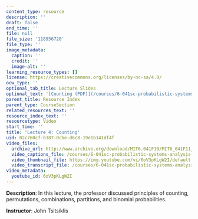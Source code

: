 ```yaml
---
content_type: resource
description: ''
draft: false
end_time: ''
file: null
file_size: '118956720'
file_type: ''
image_metadata:
  caption: ''
  credit: ''
  image-alt: ''
learning_resource_types: []
license: https://creativecommons.org/licenses/by-nc-sa/4.0/
ocw_type: ''
optional_tab_title: Lecture Slides
optional_text: '[Counting (PDF)](/courses/6-041sc-probabilistic-systems-analysis-and-applied-probability-fall-2013/resources/mit6_041scf13_l04)'
parent_title: Resource Index
parent_type: CourseSection
related_resources_text: ''
resource_index_text: ''
resourcetype: Video
start_time: ''
title: 'Lecture 4: Counting'
uid: 02c760cf-b387-0cbe-d6c8-19e1b141df4f
video_files:
  archive_url: http://www.archive.org/download/MIT6.041F10/MIT6_041F11_lec04_300k.mp4
  video_captions_file: /courses/6-041sc-probabilistic-systems-analysis-and-applied-probability-fall-2013/6oV3pKLgW2I_captions.webvtt
  video_thumbnail_file: https://img.youtube.com/vi/6oV3pKLgW2I/default.jpg
  video_transcript_file: /courses/6-041sc-probabilistic-systems-analysis-and-applied-probability-fall-2013/6oV3pKLgW2I_transcript.pdf
video_metadata:
  youtube_id: 6oV3pKLgW2I
---
```

**Description**: In this lecture, the professor discussed principles of counting, permutations, combinations, partitions, and binomial probabilities.

**Instructor**: John Tsitsiklis